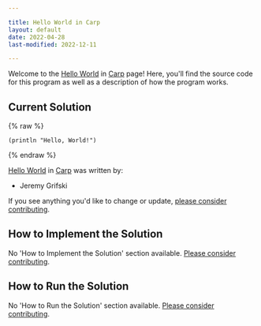 ```yaml
---

title: Hello World in Carp
layout: default
date: 2022-04-28
last-modified: 2022-12-11

---
```


Welcome to the [Hello World](https://sampleprograms.io/projects/hello-world) in [Carp](https://sampleprograms.io/languages/carp) page! Here, you'll find the source code for this program as well as a description of how the program works.

## Current Solution

{% raw %}

```carp
(println "Hello, World!")
```

{% endraw %}

[Hello World](https://sampleprograms.io/projects/hello-world) in [Carp](https://sampleprograms.io/languages/carp) was written by:

- Jeremy Grifski

If you see anything you'd like to change or update, [please consider contributing](https://github.com/TheRenegadeCoder/sample-programs).

## How to Implement the Solution

No 'How to Implement the Solution' section available. [Please consider contributing](https://github.com/TheRenegadeCoder/sample-programs-website).

## How to Run the Solution

No 'How to Run the Solution' section available. [Please consider contributing](https://github.com/TheRenegadeCoder/sample-programs-website).